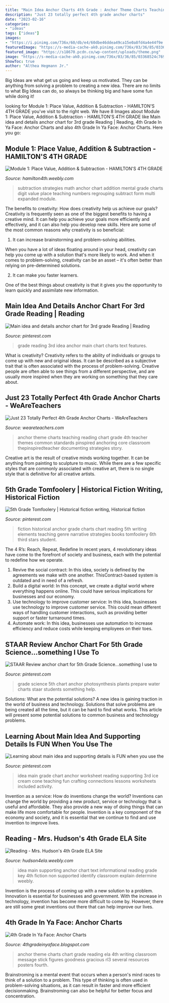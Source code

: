 ```yaml
---
title: "Main Idea Anchor Charts 4th Grade : Anchor Theme Charts Teaching Reading Chart Grade 4th Teacher Themes Common Standards Pinspired Anchoring Core Classroom Thepinspiredteacher Documenting Strategies Story"
description: "Just 23 totally perfect 4th grade anchor charts"
date: "2023-02-16"
categories:
- "ideas"
tags: ["ideas"]
images:
- "https://i.pinimg.com/736x/60/db/e4/60dbe46ddea49ca15e0a8fd4a4e44f9e.jpg"
featuredImage: "https://s-media-cache-ak0.pinimg.com/736x/03/36/85/03368524c7698090cd408f2fe0a29661.jpg"
featured_image: "https://s18670.pcdn.co/wp-content/uploads/theme.png"
image: "https://s-media-cache-ak0.pinimg.com/736x/03/36/85/03368524c7698090cd408f2fe0a29661.jpg"
ShowToc: true
author: "Althea Hegmann Jr."
---
```



Big Ideas are what get us going and keep us motivated. They can be anything from solving a problem to creating a new idea. There are no limits to what Big Ideas can do, so always be thinking big and have some fun while doing it!

	

		
looking for Module 1: Place Value, Addition &amp; Subtraction - HAMILTON&#039;S 4TH GRADE you've visit to the right web. We have 8 Images about Module 1: Place Value, Addition &amp; Subtraction - HAMILTON&#039;S 4TH GRADE like Main idea and details anchor chart for 3rd grade Reading | Reading, 4th Grade In Ya Face: Anchor Charts and also 4th Grade In Ya Face: Anchor Charts. Here you go:
		
    
## Module 1: Place Value, Addition &amp; Subtraction - HAMILTON&#039;S 4TH GRADE

<img loading=lazy src="http://hamilton4th.weebly.com/uploads/5/5/3/2/55324607/2044374_orig.jpg" onerror="this.onerror=null;this.src='https://tse1.mm.bing.net/th?id=OIP.mLymWTnkSeh9sLHWSQE8LQHaJ4&amp;pid=15.1';" alt="Module 1: Place Value, Addition &amp; Subtraction - HAMILTON&#039;S 4TH GRADE">

_Source: hamilton4th.weebly.com_

>subtraction strategies math anchor chart addition mental grade charts digit value place teaching numbers regrouping subtract form multi expanded module. 

	

The benefits to creativity: How does creativity help us achieve our goals?
Creativity is frequently seen as one of the biggest benefits to having a creative mind. It can help you achieve your goals more efficiently and effectively, and it can also help you develop new skills. Here are some of the most common reasons why creativity is so beneficial: 
1. It can increase brainstorming and problem-solving abilities.

When you have a lot of ideas floating around in your head, creativity can help you come up with a solution that's more likely to work. And when it comes to problem-solving, creativity can be an asset – it's often better than relying on pre-determined solutions. 

2. It can make you faster learners.

One of the best things about creativity is that it gives you the opportunity to learn quickly and assimilate new information.

    
## Main Idea And Details Anchor Chart For 3rd Grade Reading | Reading

<img loading=lazy src="https://i.pinimg.com/736x/5e/13/f4/5e13f44c4b3ea8b30f9b61ad703be1cb--poster-ideas-rd-grade-reading.jpg" onerror="this.onerror=null;this.src='https://tse3.mm.bing.net/th?id=OIP.lhsSqu6pm_NY145aAthCIQHaHa&amp;pid=15.1';" alt="Main idea and details anchor chart for 3rd grade Reading | Reading">

_Source: pinterest.com_

>grade reading 3rd idea anchor main chart charts text features. 

	

What is creativity?
Creativity refers to the ability of individuals or groups to come up with new and original ideas. It can be described as a subjective trait that is often associated with the process of problem-solving. Creative people are often able to see things from a different perspective, and are usually more inspired when they are working on something that they care about.

    
## Just 23 Totally Perfect 4th Grade Anchor Charts - WeAreTeachers

<img loading=lazy src="https://s18670.pcdn.co/wp-content/uploads/theme.png" onerror="this.onerror=null;this.src='https://tse4.mm.bing.net/th?id=OIP.xXSn2G9w81LM4JdMK7J_FQAAAA&amp;pid=15.1';" alt="Just 23 Totally Perfect 4th Grade Anchor Charts - WeAreTeachers">

_Source: weareteachers.com_

>anchor theme charts teaching reading chart grade 4th teacher themes common standards pinspired anchoring core classroom thepinspiredteacher documenting strategies story. 

	

Creative art is the result of creative minds working together. It can be anything from painting to sculpture to music. While there are a few specific styles that are commonly associated with creative art, there is no single style that is definitive for all creative artists.

    
## 5th Grade Tomfoolery | Historical Fiction Writing, Historical Fiction

<img loading=lazy src="https://i.pinimg.com/originals/17/52/5b/17525b657047ad12ce62388e9b9b673b.jpg" onerror="this.onerror=null;this.src='https://tse4.mm.bing.net/th?id=OIP.z8ohaHPWzpcmTFTM2LsMpgAAAA&amp;pid=15.1';" alt="5th Grade Tomfoolery | Historical fiction writing, Historical fiction">

_Source: pinterest.com_

>fiction historical anchor grade charts chart reading 5th writing elements teaching genre narrative strategies books tomfoolery 6th third stars student. 

	

The 4 R’s: Reach, Repeat, Redefine
In recent years, 4 revolutionary ideas have come to the forefront of society and business, each with the potential to redefine how we operate.
1. Revive the social contract: In this idea, society is defined by the agreements we make with one another. ThisContract-based system is outdated and in need of a refresh.
2. Build a digital world: In this concept, we create a digital world where everything happens online. This could have serious implications for businesses and our economy.
3. Use technology to improve customer service: In this idea, businesses use technology to improve customer service. This could mean different ways of handling customer interactions, such as providing better support or faster turnaround times. 
4. Automate work: In this idea, businesses use automation to increase efficiency and reduce costs while keeping employees on their toes.

    
## STAAR Review Anchor Chart For 5th Grade Science...something I Use To

<img loading=lazy src="https://s-media-cache-ak0.pinimg.com/736x/03/36/85/03368524c7698090cd408f2fe0a29661.jpg" onerror="this.onerror=null;this.src='https://tse2.mm.bing.net/th?id=OIP.RzPHUCnql8wF3sFxlm9JewHaJ3&amp;pid=15.1';" alt="STAAR Review anchor chart for 5th Grade Science...something I use to">

_Source: pinterest.com_

>grade science 5th chart anchor photosynthesis plants prepare water charts staar students something help. 

	

Solutions: What are the potential solutions?
A new idea is gaining traction in the world of business and technology. Solutions that solve problems are being created all the time, but it can be hard to find what works. This article will present some potential solutions to common business and technology problems.

    
## Learning About Main Idea And Supporting Details Is FUN When You Use The

<img loading=lazy src="https://i.pinimg.com/736x/60/db/e4/60dbe46ddea49ca15e0a8fd4a4e44f9e.jpg" onerror="this.onerror=null;this.src='https://tse2.mm.bing.net/th?id=OIP.YJxJYVS6HGPHkAG40FurqQHaJ4&amp;pid=15.1';" alt="Learning about main idea and supporting details is FUN when you use the">

_Source: pinterest.com_

>idea main grade chart anchor worksheet reading supporting 3rd ice cream cone teaching fun crafting connections lessons worksheets included activity. 

	

Invention as a service: How do inventions change the world?
Inventions can change the world by providing a new product, service or technology that is useful and affordable. They also provide a new way of doing things that can make life more comfortable for people. Invention is a key component of the economy and society, and it is essential that we continue to find and use invention to improve lives.

    
## Reading - Mrs. Hudson&#039;s 4th Grade ELA Site

<img loading=lazy src="https://hudson4ela.weebly.com/uploads/2/5/2/1/25216923/513499_orig.jpg" onerror="this.onerror=null;this.src='https://tse1.mm.bing.net/th?id=OIP.9LnS5r3iEveQJ1R4d3z17AHaJ3&amp;pid=15.1';" alt="Reading - Mrs. Hudson&#039;s 4th Grade ELA Site">

_Source: hudson4ela.weebly.com_

>idea main supporting anchor chart text informational reading grade key 4th fiction non supported identify classroom explain determine weebly. 

	

Invention is the process of coming up with a new solution to a problem. Innovation is essential for businesses and government. With the increase in technology, invention has become more difficult to come by. However, there are still some great inventions out there that can help improve our lives.

    
## 4th Grade In Ya Face: Anchor Charts

<img loading=lazy src="https://3.bp.blogspot.com/-DWFZecVsLq8/TtljcbTpALI/AAAAAAAAAbQ/x55xQVvvofI/s1600/IMG_0174.jpg" onerror="this.onerror=null;this.src='https://tse4.mm.bing.net/th?id=OIP.yatlyZJSoMBw0RlhTOZ7KAHaJ6&amp;pid=15.1';" alt="4th Grade In Ya Face: Anchor Charts">

_Source: 4thgradeinyaface.blogspot.com_

>anchor theme charts chart grade reading ela 4th writing classroom message stick figures goodness gracious rl3 several resources posters fourth. 

	

Brainstroming is a mental event that occurs when a person's mind races to think of a solution to a problem. This type of thinking is often used in problem-solving situations, as it can result in faster and more efficient decisionmaking. Brainstroming can also be helpful for better focus and concentration.

